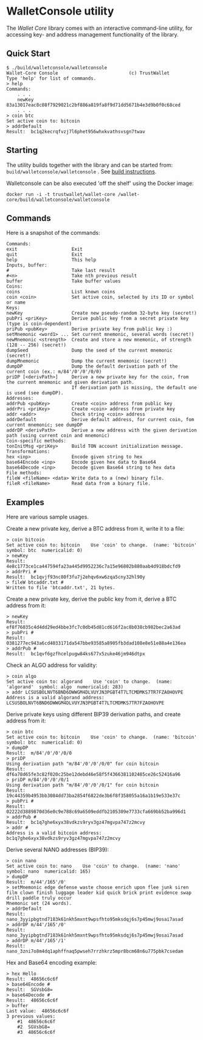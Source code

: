 # WalletConsole utility

The *Wallet Core* library comes with an interactive command-line utility, for accessing key- and address management functionality of the library. 

## Quick Start

```shell
$ ./build/walletconsole/walletconsole 
Wallet-Core Console                          (c) TrustWallet
Type 'help' for list of commands.
> help
Commands:
    . . .
    newKey         83a13017eac8c08f7929021c2bf886a819fa8f9d71dd5671b4e3d9b0f0c68ced
    . . .
> coin btc
Set active coin to: bitcoin
> addrDefault
Result:  bc1q2kecrqfvzj7l6phet956whxkvathsvsgn7twav
```

## Starting

The utility builds together with the library and can be started from: `build/walletconsole/walletconsole` .
See [build instructions](building.md).

Walletconsole can be also executed 'off the shelf' using the Docker image:

```shell
docker run -i -t trustwallet/wallet-core /wallet-core/build/walletconsole/walletconsole
```

## Commands

Here is a snapshot of the commands:

```shell
Commands:
exit                    Exit
quit                    Exit
help                    This help
Inputs, buffer:
#                       Take last result
#<n>                    Take nth previous result
buffer                  Take buffer values
Coins:
coins                   List known coins
coin <coin>             Set active coin, selected by its ID or symbol or name
Keys:
newKey                  Create new pseudo-random 32-byte key (secret!)
pubPri <priKey>         Derive public key from a secret private key (type is coin-dependent)
priPub <pubKey>         Derive private key from public key :)
setMnemonic <word1> ... Set current mnemonic, several words (secret!)
newMnemonic <strength>  Create and store a new mnemonic, of strength (128 -- 256) (secret!)
dumpSeed                Dump the seed of the current mnemonic (secret!)
dumpMnemonic            Dump the current mnemonic (secret!)
dumpDP                  Dump the default derivation path of the current coin (ex.: m/84'/0'/0'/0/0)
priDP [<derivPath>]     Derive a new private key for the coin, from the current mnemonic and given derivation path.
                        If derivation path is missing, the default one is used (see dumpDP).
Addresses:
addrPub <pubKey>        Create <coin> address from public key
addrPri <priKey>        Create <coin> address from private key
addr <addr>             Check string <coin> address
addrDefault             Derive default address, for current coin, fom current mnemonic; see dumpDP
addrDP <derivPath>      Derive a new address with the given derivation path (using current coin and mnemonic)
Coin-specific methods:
tonInitMsg <priKey>     Build TON account initialization message.
Transformations:
hex <inp>               Encode given string to hex
base64Encode <inp>      Encode given hex data to Base64
base64Decode <inp>      Decode given Base64 string to hex data
File methods:
fileW <fileName> <data> Write data to a (new) binary file.
fileR <fileName>        Read data from a binary file.
```
## Examples

Here are various sample usages.

Create a new private key, derive a BTC address from it, write it to a file:

```shell
> coin bitcoin
Set active coin to: bitcoin    Use 'coin' to change.  (name: 'bitcoin'  symbol: btc  numericalid: 0)
> newKey
Result:  4e8c1773ce1ca447594fa23a445d9952236c7a15e96802b880aab4d918bdcfd9
> addrPri #
Result:  bc1qvjf93nc80f3fu7j2ehqv6xw6zqa5cny32hl90y
> fileW btcaddr.txt #
Written to file 'btcaddr.txt', 21 bytes.
```

Create a new private key, derive the public key from it, derive a BTC address from it:

```shell
> newKey
Result:  ef8f76035c4d4dd29ed4bbe3fc7c0db45d81cd616f2ac8b038cb982bec2a63ad
> pubPri #
Result:  0381277ec943a6cd4033171da547bbe93585a8905fb3dad108e8e51e88a4e136ea
> addrPub #
Result:  bc1qvf6gzfhcelpugw84ks677x5zuke46jm946dtpx
```

Check an ALGO address for validity:

```shell
> coin algo
Set active coin to: algorand    Use 'coin' to change.  (name: 'algorand'  symbol: algo  numericalid: 283)
> addr LCSUSBOLNVT6BND6DWWGM4DLVUYJN3PGBT4T7LTCMDMKS7TR7FZAOHOVPE
Address is a valid algorand address:  LCSUSBOLNVT6BND6DWWGM4DLVUYJN3PGBT4T7LTCMDMKS7TR7FZAOHOVPE
```

Derive private keys using different BIP39 derivation paths, and create address from it:

```shell
> coin btc
Set active coin to: bitcoin    Use 'coin' to change.  (name: 'bitcoin'  symbol: btc  numericalid: 0)
> dumpDP
Result:  m/84'/0'/0'/0/0
> priDP
Using derivation path "m/84'/0'/0'/0/0" for coin bitcoin
Result:  df6a78d65fe3c82f020c25be12debd46e58f5f4366381102485ce26c52416a96
> priDP m/84'/0'/0'/0/1
Using derivation path "m/84'/0'/0'/0/1" for coin bitcoin
Result:  19c44359b4953bb3084dd73ba2854f6822de3b6f8f358055a16a1b19e533e37c
> pubPri #
Result:  02222d3889870d36e0c9e788c69a6509eddfb2105309e7733cfa669bb52ba996d1
> addrPub #
Result:  bc1q7ghe6xyx38vdkzs9ryv3gz47mgvpa747z2mcvy
> addr #
Address is a valid bitcoin address:  bc1q7ghe6xyx38vdkzs9ryv3gz47mgvpa747z2mcvy
```

Derive several NANO addresses (BIP39):

```shell
> coin nano
Set active coin to: nano    Use 'coin' to change.  (name: 'nano'  symbol: nano  numericalid: 165)
> dumpDP
Result:  m/44'/165'/0'
> setMnemonic edge defense waste choose enrich upon flee junk siren film clown finish luggage leader kid quick brick print evidence swap drill paddle truly occur
Mnemonic set (24 words).
> addrDefault
Result:  nano_3yyipbgtnd7183k61nkh5mxnt9wpsfhto95mksdqj6s7p45mwj9osai7asad
> addrDP m/44'/165'/0'
Result:  nano_3yyipbgtnd7183k61nkh5mxnt9wpsfhto95mksdqj6s7p45mwj9osai7asad
> addrDP m/44'/165'/1'
Result:  nano_3zni7o8m4dq1aphffnaq5pwseh7rrzhkrz5mpr8bcm68n6u775pbk7csedam
```

Hex and Base64 encoding example:

```shell
> hex Hello
Result:  48656c6c6f
> base64Encode #
Result:  SGVsbG8=
> base64Decode #
Result:  48656c6c6f
> buffer
Last value:  48656c6c6f
3 previous values:
    #1  48656c6c6f
    #2  SGVsbG8=
    #3  48656c6c6f
```
